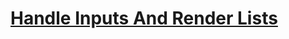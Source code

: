 # [Handle Inputs And Render Lists](https://www.theodinproject.com/lessons/node-path-javascript-handle-inputs-and-render-lists)
